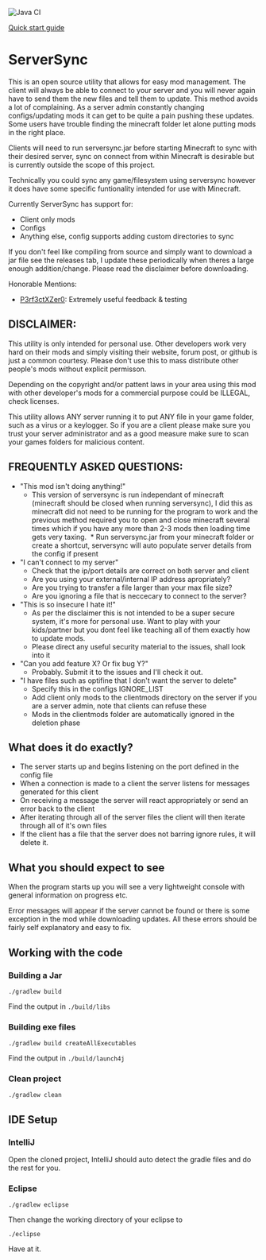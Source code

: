 ![Java CI](https://github.com/superzanti/ServerSync/workflows/Java%20CI/badge.svg)

[Quick start guide](https://github.com/superzanti/ServerSync/wiki/Quick-start)

ServerSync
=========
This is an open source utility that allows for easy mod management. The client will always be able to connect to your server and you will never again have to send them the new files and tell them to update. This method avoids a lot of complaining. As a server admin constantly changing configs/updating mods it can get to be quite a pain pushing these updates. Some users have trouble finding the minecraft folder let alone putting mods in the right place.

Clients will need to run serversync.jar before starting Minecraft to sync with their desired server, sync on connect from within Minecraft is desirable but is currently outside the scope of this project.

Technically you could sync any game/filesystem using serversync however it does have some specific funtionality intended for use with Minecraft.

Currently ServerSync has support for:
* Client only mods
* Configs
* Anything else, config supports adding custom directories to sync

If you don't feel like compiling from source and simply want to download a jar file see the releases tab, I update these periodically when theres a large enough addition/change. Please read the disclaimer before downloading.

Honorable Mentions:
- [P3rf3ctXZer0](https://github.com/P3rf3ctXZer0): Extremely useful feedback & testing


DISCLAIMER:
-----------
This utility is only intended for personal use. Other developers work very hard on their mods and simply visiting their website, forum post, or github is just a common courtesy. Please don't use this to mass distribute other people's mods without explicit permisson.

Depending on the copyright and/or pattent laws in your area using this mod with other developer's mods for a commercial purpose could be ILLEGAL, check licenses.

This utility allows ANY server running it to put ANY file in your game folder, such as a virus or a keylogger. So if you are a client please make sure you trust your server administrator and as a good measure make sure to scan your games folders for malicious content.


FREQUENTLY ASKED QUESTIONS:
-----------
* "This mod isn't doing anything!"
  * This version of serversync is run independant of minecraft (minecraft should be closed when running serversync), I did this as minecraft did not need to be running for the program to work and the previous method required you to open and close minecraft several times which if you have any more than 2-3 mods then loading time gets very taxing.
  * Run serversync.jar from your minecraft folder or create a shortcut, serversync will auto populate server details from the config if present
* "I can't connect to my server"
  * Check that the ip/port details are correct on both server and client
  * Are you using your external/internal IP address apropriately?
  * Are you trying to transfer a file larger than your max file size?
  * Are you ignoring a file that is neccecary to connect to the server?
* "This is so insecure I hate it!"
  * As per the disclaimer this is not intended to be a super secure system, it's more for personal use. Want to play with your kids/partner but you dont feel like teaching all of them exactly how to update mods.
  * Please direct any useful security material to the issues, shall look into it
* "Can you add feature X? Or fix bug Y?"
  * Probably. Submit it to the issues and I'll check it out.
* "I have files such as optifine that I don't want the server to delete"
  * Specify this in the configs IGNORE_LIST
  * Add client only mods to the clientmods directory on the server if you are a server admin, note that clients can refuse these
  * Mods in the clientmods folder are automatically ignored in the deletion phase

What does it do exactly?
-----------

* The server starts up and begins listening on the port defined in the config file
* When a connection is made to a client the server listens for messages generated for this client
* On receiving a message the server will react appropriately or send an error back to the client
* After iterating through all of the server files the client will then iterate through all of it's own files
* If the client has a file that the server does not barring ignore rules, it will delete it.

What you should expect to see
--------------

When the program starts up you will see a very lightweight console with general information on progress etc.

Error messages will appear if the server cannot be found or there is some exception in the mod while downloading updates. All these errors should be fairly self explanatory and easy to fix.


Working with the code
--------------
### Building a Jar
```shell script
./gradlew build
```
Find the output in `./build/libs`

### Building exe files
```shell script
./gradlew build createAllExecutables
```
Find the output in `./build/launch4j`

### Clean project
```shell script
./gradlew clean
```

## IDE Setup
### IntelliJ
Open the cloned project, IntelliJ should auto detect the gradle files and do the rest for you.
### Eclipse
```
./gradlew eclipse
```

Then change the working directory of your eclipse to 
```
./eclipse
```

Have at it.
